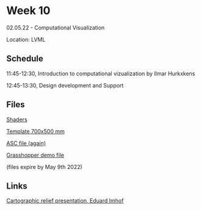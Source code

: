 # Week 10

02.05.22 - Computational Visualization
  
Location: LVML

## Schedule
11:45-12:30, Introduction to computational vizualization by Ilmar Hurkxkens

12:45-13:30, Design development and Support

## Files

[Shaders](https://www.dropbox.com/t/TbSmDZbBMZMPpaAr)

[Template 700x500 mm](https://www.dropbox.com/t/zYB8rqXpL4cG5pAo)

[ASC file (again)](https://www.dropbox.com/t/vTUQfjfI1eqMY2Q0)

[Grasshopper demo file](https://www.dropbox.com/t/QRsbqovqjrRmiphj)

(files expire by May 9th 2022)

## Links

[Cartographic relief presentation, Eduard Imhof](https://ebookcentral.proquest.com/lib/ethz/detail.action?pq-origsite=primo&docID=3238273)
